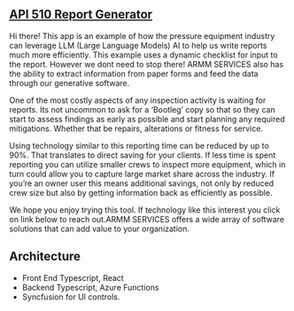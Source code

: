 ## [API 510 Report Generator](https://witty-desert-03f45541e.2.azurestaticapps.net/)
Hi there! This app is an example of how the pressure equipment industry can leverage LLM (Large Language Models) AI to help us write reports much more efficiently. This example uses a dynamic checklist for input to the report. However we dont need to stop there! ARMM SERVICES also has the ability to extract information from paper forms and feed the data through our generative software.

One of the most costly aspects of any inspection activity is waiting for reports. Its not uncommon to ask for a ‘Bootleg’ copy so that so they can start to assess findings as early as possible and start planning any required mitigations. Whether that be repairs, alterations or fitness for service.

Using technology similar to this reporting time can be reduced by up to 90%. That translates to direct saving for your clients. If less time is spent reporting you can utilize smaller crews to inspect more equipment, which in turn could allow you to capture large market share across the industry. If you’re an owner user this means additional savings, not only by reduced crew size but also by getting information back as efficiently as possible.

We hope you enjoy trying this tool. If technology like this interest you click on link below to reach out.ARMM SERVICES offers a wide array of software solutions that can add value to your organization.

## Architecture

-	Front End Typescript, React 
-	Backend Typescript, Azure Functions
-	Syncfusion for UI controls.
